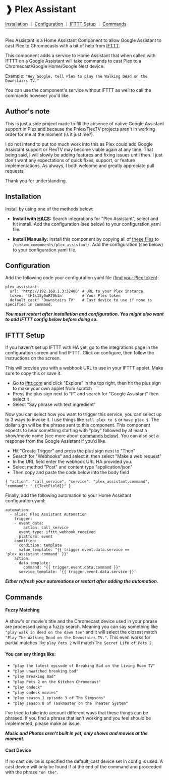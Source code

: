 # ❱ Plex Assistant

[Installation](#installation) ｜ [Configuration](#configuration) ｜ [IFTTT Setup](#ifttt-setup) ｜ [Commands](#commands)<br>
￣￣￣￣￣￣￣￣￣￣￣￣￣￣￣￣￣￣￣￣￣￣￣￣￣￣<br>

Plex Assistant is a Home Assistant Component to allow Google Assistant to cast Plex to Chromecasts with a bit of help from [IFTTT](https://ifttt.com/).

This component adds a service to Home Assistant that when called with IFTTT on a Google Assistant will take commands to cast Plex to a Chromecast/Google Home/Google Nest device.

Example: `"Hey Google, tell Plex to play The Walking Dead on the Downstairs TV."`

You can use the component's service without IFTTT as well to call the commands however you'd like.

## Author's note
This is just a side project made to fill the absence of native Google Assistant support in Plex and because the Phlex/FlexTV projects aren't in working order for me at the moment (is it just me?).

I do not intend to put too much work into this as Plex could add Google Assistant support or FlexTV may become viable again at any time. That being said, I will slowly be adding features and fixing issues until then. I just don't want any expectations of quick fixes, support, or feature implementations. As always, I both welcome and greatly appreciate pull requests.

Thank you for understanding.

## Installation
Install by using one of the methods below:

* **Install with [HACS](https://hacs.xyz/):** Search integrations for "Plex Assistant", select and hit install. Add the configuration (see below) to your configuration.yaml file.

* **Install Manually:** Install this component by copying all of [these files](https://github.com/maykar/plex_assistant/tree/master/custom_components/plex_assistant) to `/custom_components/plex_assistant/`. Add the configuration (see below) to your configuration.yaml file.

## Configuration
Add the following code your configuration.yaml file ([find your Plex token](https://support.plex.tv/articles/204059436-finding-an-authentication-token-x-plex-token/)):
```
plex_assistant:
  url: 'http://192.168.1.3:32400' # URL to your Plex instance
  token: 'tH1s1Sy0uRT0k3n'        # Your Plex token
  default_cast: 'Downstairs TV'   # Cast device to use if none is specified in command.
```

***You must restart after installation and configuration. You might also want to add IFTTT config below before doing so.*** 

## IFTTT Setup

If you haven't set up IFTTT with HA yet, go to the integrations page in the configuration screen and find IFTTT. Click on configure, then follow the instructions on the screen.

This will provide you with a webhook URL to use in your IFTTT applet. Make sure to copy this or save it.

* Go to [ifttt.com](https://ifttt.com/) and click "Explore" in the top right, then hit the plus sign to make your own applet from scratch
* Press the plus sign next to "If" and search for "Google Assistant" then select it
* Select "Say phrase with text ingredient"

Now you can select how you want to trigger this service, you can select up to 3 ways to invoke it. I use things like `tell plex to $` or `have plex $`. The dollar sign will be the phrase sent to this component. This component expects to hear something starting with "play" followed by at least a show/movie name (see more about [commands below](#commands)). You can also set a response from the Google Assistant if you'd like.

* Hit "Create Trigger" and press the plus sign next to "Then"
* Search for "Webhooks" and select it, then select "Make a web request"
* In the URL field enter the webhook URL HA provided you.
* Select method "Post" and content type "application/json"
* Then copy and paste the code below into the body field

```{ "action": "call_service", "service": "plex_assistant.command", "command": " {{TextField}}" }```

Finally, add the following automation to your Home Assistant configuration.yaml:

```
automation:
  - alias: Plex Assistant Automation
    trigger:
    - event_data:
        action: call_service
      event_type: ifttt_webhook_received
      platform: event
    condition:
      condition: template
      value_template: "{{ trigger.event.data.service == 'plex_assistant.command' }}"
    action:
    - data_template:
        command: "{{ trigger.event.data.command }}"
      service_template: '{{ trigger.event.data.service }}'
```

***Either refresh your automations or restart after adding the automation.*** 

## Commands

#### Fuzzy Matching
A show's or movie's title and the Chromecast device used in your phrase are processed using a fuzzy search. Meaning you can say something like `"play walk in deed on the dawn tee"` and it will select the closest match `"Play The Walking Dead on the Downstairs TV."`. This even works for partial matches like `play Pets 2` will match `The Secret Life of Pets 2`.

#### You can say things like:
* `"play the latest episode of Breaking Bad on the Living Room TV"`
* `"play unwatched breaking bad"`
* `"play Breaking Bad"`
* `"play Pets 2 on the Kitchen Chromecast"`
* `"play ondeck"`
* `"play ondeck movies"`
* `"play season 1 episode 3 of The Simpsons"`
* `"play season 8 of Taskmaster on the Theater System"`

I've tried to take into account different ways that these things can be phrased. If you find a phrase that isn't working and you feel should be implemented, please make an issue.

***Music and Photos aren't built in yet, only shows and movies at the moment.***

#### Cast Device
If no cast device is specified the default_cast device set in config is used. A cast device will only be found if at the end of the command and proceeded with the phrase `"on the"`.
